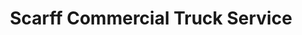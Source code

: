 ---
title: "Scarff Commercial Truck Service"
url: /auburn/scarff-commercial-truck-service/
shop: Autowerkstatt
---